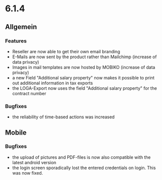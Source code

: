 
# 6.1.4

## Allgemein
### Features
- Reseller are now able to get their own email branding
- E-Mails are now sent by the product rather than Mailchimp (increase of data privacy)
- Images in mail templates are now hosted by MOBIKO (increase of data privacy)
- a new Field "Additional salary property" now makes it possible to print out additional information in tax exports
- the LOGA-Export now uses the field "Additional salary property" for the contract number

### Bugfixes
- the reliability of time-based actions was increased


## Mobile
### Bugfixes
- the upload of pictures and PDF-files is now also compatible with the latest android version
- the login screen sporadically lost the entered credentials on login. This was now fixed.
